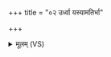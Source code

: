 +++
title = "०२ उर्ध्वा यस्यामतिर्भा"

+++
<details><summary>मूलम् (VS)</summary>

उ॒र्ध्वा यस्या॒मति॒र्भा अदि॑द्युत॒त्सवी॑मनि।  
हिर॑ण्यपाणिरमिमीत सु॒क्रतुः॑ कृ॒पात्स्वः᳡ ॥
</details>